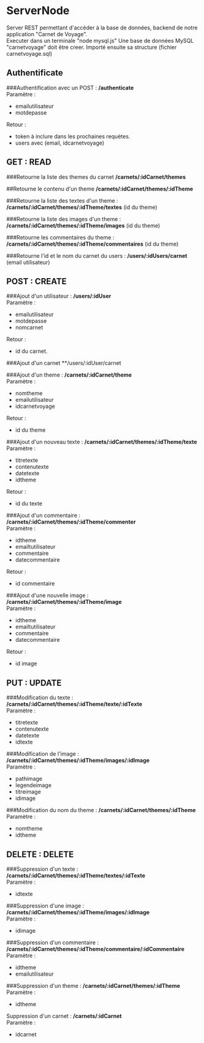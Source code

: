 # ServerNode

Server REST permettant d'accèder à la base de données, backend de notre application "Carnet de Voyage".  
Executer dans un terminale "node mysql.js" 
Une base de données MySQL "carnetvoyage" doit être creer. Importé ensuite sa structure (fichier carnetvoyage.sql)


Authentificate
---------------

###Authentification avec un POST : 
**/authenticate**  
Paramètre : 
 * emailutilisateur 
 * motdepasse  

Retour :
 * token à inclure dans les prochaines requètes.
 * users avec (email, idcarnetvoyage)

GET : READ
----------
###Retourne la liste des themes du carnet
**/carnets/:idCarnet/themes**

##Retourne le contenu d'un theme
**/carnets/:idCarnet/themes/:idTheme**

###Retourne la liste des textes d'un theme :
**/carnets/:idCarnet/themes/:idTheme/textes** (id du theme)

###Retourne la liste des images d'un theme : 
**/carnets/:idCarnet/themes/:idTheme/images** (id du theme)

###Retourne les commentaires du theme : 
**/carnets/:idCarnet/themes/:idTheme/commentaires** (id du theme)

###Retourne l'id et le nom du carnet du users : 
**/users/:idUsers/carnet** (email utilisateur)


POST : CREATE
-------------
###Ajout d'un utilisateur : 
**/users/:idUser**  
Paramètre :
* emailutilisateur 
* motdepasse
* nomcarnet

Retour :
* id du carnet.

###Ajout d'un carnet
**/users/:idUser/carnet

###Ajout d'un theme : 
**/carnets/:idCarnet/theme**  
Paramètre : 
* nomtheme
* emailutilisateur
* idcarnetvoyage  

Retour :
* id du theme


###Ajout d'un nouveau texte : 
**/carnets/:idCarnet/themes/:idTheme/texte**  
Paramètre :
* titretexte
* contenutexte
* datetexte
* idtheme  

Retour :
* id du texte


###Ajout d'un commentaire : 
**/carnets/:idCarnet/themes/:idTheme/commenter**  
Paramètre :
* idtheme
* emailtutilisateur
* commentaire
* datecommentaire  

Retour :
* id commentaire
    

###Ajout d'une nouvelle image :
**/carnets/:idCarnet/themes/:idTheme/image**  
Paramètre :
* idtheme
* emailtutilisateur
* commentaire
* datecommentaire  

Retour :
* id image
    
    
PUT : UPDATE
------------
###Modification du texte : 
**/carnets/:idCarnet/themes/:idTheme/texte/:idTexte**  
Paramètre :
* titretexte
* contenutexte
* datetexte
* idtexte
    

###Modification de l'image : 
**/carnets/:idCarnet/themes/:idTheme/images/:idImage**  
Paramètre :
* pathimage
* legendeimage
* titreimage
* idimage
    

###Modification du nom du theme : 
**/carnets/:idCarnet/themes/:idTheme**  
Paramètre :
* nomtheme
* idtheme

DELETE : DELETE
---------------
###Suppression d'un texte : 
**/carnets/:idCarnet/themes/:idTheme/textes/:idTexte**  
Paramètre :
* idtexte


###Suppression d'une image : 
**/carnets/:idCarnet/themes/:idTheme/images/:idImage**  
Paramètre :
* idimage


###Suppression d'un commentaire : 
**/carnets/:idCarnet/themes/:idTheme/commentaire/:idCommentaire**  
Paramètre :
* idtheme
* emailutilisateur
    

###Suppression d'un theme : 
**/carnets/:idCarnet/themes/:idTheme**  
Paramètre :
* idtheme


Suppression d'un carnet : 
**/carnets/:idCarnet**  
Paramètre :
* idcarnet
